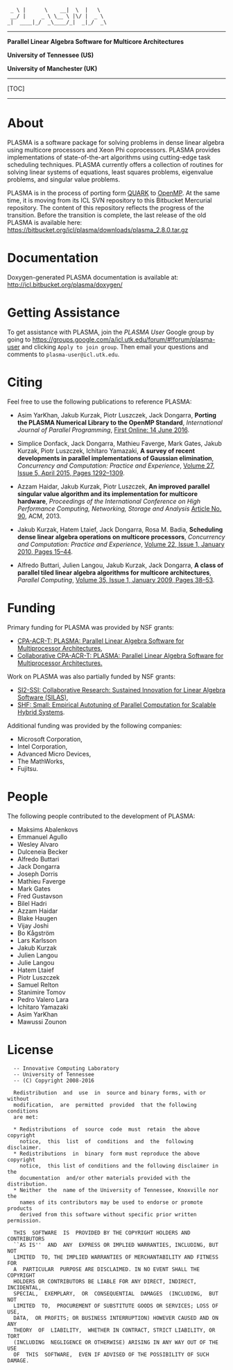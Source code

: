 ~~~~
 _ \ |      \    __|  \  |   \
 __/ |     _ \ \__ \ |\/ |  _ \
_|  ____|_/  _\____/_|  _|_/  _\
~~~~

* * *

**Parallel Linear Algebra Software for Multicore Architectures**

**University of Tennessee (US)**

**University of Manchester (UK)**

* * *

[TOC]

* * *

About
=====

PLASMA is a software package for solving problems in dense linear algebra
using multicore processors and Xeon Phi coprocessors.
PLASMA provides implementations of state-of-the-art algorithms
using cutting-edge task scheduling techniques.
PLASMA currently offers a collection of routines
for solving linear systems of equations, least squares problems,
eigenvalue problems, and singular value problems.

PLASMA is in the process of porting form [QUARK](http://icl.cs.utk.edu/quark/)
to [OpenMP](http://openmp.org/wp/).
At the same time, it is moving from its ICL SVN repository
to this Bitbucket Mercurial repository.
The content of this repository reflects the progress of the transition.
Before the transition is complete, the last release of the old PLASMA
is available here: https://bitbucket.org/icl/plasma/downloads/plasma_2.8.0.tar.gz

Documentation
=============

Doxygen-generated PLASMA documentation is available at:
http://icl.bitbucket.org/plasma/doxygen/

Getting Assistance
==================

To get assistance with PLASMA, join the *PLASMA User* Google group by going to
https://groups.google.com/a/icl.utk.edu/forum/#!forum/plasma-user and clicking
`Apply to join group`.
Then email your questions and comments to `plasma-user@icl.utk.edu`.

Citing
======

Feel free to use the following publications to reference PLASMA:

* Asim YarKhan, Jakub Kurzak, Piotr Luszczek, Jack Dongarra,
  **Porting the PLASMA Numerical Library to the OpenMP Standard**,
  *International Journal of Parallel Programming*,
  [First Online: 14 June 2016](http://dx.doi.org/10.1007/s10766-016-0441-6).

* Simplice Donfack, Jack Dongarra, Mathieu Faverge, Mark Gates,
  Jakub Kurzak, Piotr Luszczek, Ichitaro Yamazaki,
  **A survey of recent developments in parallel implementations
  of Gaussian elimination**,
  *Concurrency and Computation: Practice and Experience*,
  [Volume 27, Issue 5, April 2015, Pages 1292–1309](http://dx.doi.org/10.1002/cpe.3306).

* Azzam Haidar, Jakub Kurzak, Piotr Luszczek,
  **An improved parallel singular value algorithm and its implementation
  for multicore hardware**,
  *Proceedings of the International Conference on High Performance Computing,
  Networking, Storage and Analysis*
  [Article No. 90](http://dx.doi.org/10.1145/2503210.2503292), ACM, 2013.

* Jakub Kurzak, Hatem Ltaief, Jack Dongarra, Rosa M. Badia,
  **Scheduling dense linear algebra operations on multicore processors**,
  *Concurrency and Computation: Practice and Experience*,
  [Volume 22, Issue 1, January 2010, Pages 15–44](http://dx.doi.org/10.1002/cpe.1467).

* Alfredo Buttari, Julien Langou, Jakub Kurzak, Jack Dongarra,
  **A class of parallel tiled linear algebra algorithms for multicore architectures**,
  *Parallel Computing*,
  [Volume 35, Issue 1, January 2009, Pages 38–53](http://dx.doi.org/10.1016/j.parco.2008.10.002).

Funding
=======

Primary funding for PLASMA was provided by NSF grants:

* [CPA-ACR-T: PLASMA: Parallel Linear Algebra Software for Multiprocessor Architectures](http://www.nsf.gov/awardsearch/showAward?AWD_ID=0811642),
* [Collaborative CPA-ACR-T: PLASMA: Parallel Linear Algebra Software for Multiprocessor Architectures.](http://www.nsf.gov/awardsearch/showAward?AWD_ID=0811520)

Work on PLASMA was also partially funded by NSF grants:

* [SI2-SSI: Collaborative Research: Sustained Innovation for Linear Algebra Software (SILAS)](http://www.nsf.gov/awardsearch/showAward?AWD_ID=1339822),
* [SHF: Small: Empirical Autotuning of Parallel Computation for Scalable Hybrid Systems](http://nsf.gov/awardsearch/showAward?AWD_ID=1527706).

Additional funding was provided by the following companies:

* Microsoft Corporation,
* Intel Corporation,
* Advanced Micro Devices,
* The MathWorks,
* Fujitsu.

People
======

The following people contributed to the development of PLASMA:

* Maksims Abalenkovs
* Emmanuel Agullo
* Wesley Alvaro
* Dulceneia Becker
* Alfredo Buttari
* Jack Dongarra
* Joseph Dorris
* Mathieu Faverge
* Mark Gates
* Fred Gustavson
* Bilel Hadri
* Azzam Haidar
* Blake Haugen
* Vijay Joshi
* Bo Kågström
* Lars Karlsson
* Jakub Kurzak
* Julien Langou
* Julie Langou
* Hatem Ltaief
* Piotr Luszczek
* Samuel Relton
* Stanimire Tomov
* Pedro Valero Lara
* Ichitaro Yamazaki
* Asim YarKhan
* Mawussi Zounon

License
=======

```
  -- Innovative Computing Laboratory
  -- University of Tennessee
  -- (C) Copyright 2008-2016

  Redistribution  and  use  in  source and binary forms, with or without
  modification,  are  permitted  provided  that the following conditions
  are met:

  * Redistributions  of  source  code  must  retain  the above copyright
    notice,  this  list  of  conditions  and  the  following  disclaimer.
  * Redistributions  in  binary  form must reproduce the above copyright
    notice,  this list of conditions and the following disclaimer in the
    documentation  and/or other materials provided with the distribution.
  * Neither  the  name of the University of Tennessee, Knoxville nor the
    names of its contributors may be used to endorse or promote products
    derived from this software without specific prior written permission.

  THIS  SOFTWARE  IS  PROVIDED BY THE COPYRIGHT HOLDERS AND CONTRIBUTORS
  ``AS IS''  AND  ANY  EXPRESS OR IMPLIED WARRANTIES, INCLUDING, BUT NOT
  LIMITED  TO, THE IMPLIED WARRANTIES OF MERCHANTABILITY AND FITNESS FOR
  A  PARTICULAR  PURPOSE ARE DISCLAIMED. IN NO EVENT SHALL THE COPYRIGHT
  HOLDERS OR CONTRIBUTORS BE LIABLE FOR ANY DIRECT, INDIRECT, INCIDENTAL,
  SPECIAL,  EXEMPLARY,  OR  CONSEQUENTIAL  DAMAGES  (INCLUDING,  BUT NOT
  LIMITED  TO,  PROCUREMENT OF SUBSTITUTE GOODS OR SERVICES; LOSS OF USE,
  DATA,  OR PROFITS; OR BUSINESS INTERRUPTION) HOWEVER CAUSED AND ON ANY
  THEORY  OF  LIABILITY,  WHETHER IN CONTRACT, STRICT LIABILITY, OR TORT
  (INCLUDING  NEGLIGENCE OR OTHERWISE) ARISING IN ANY WAY OUT OF THE USE
  OF  THIS  SOFTWARE,  EVEN IF ADVISED OF THE POSSIBILITY OF SUCH DAMAGE.
```